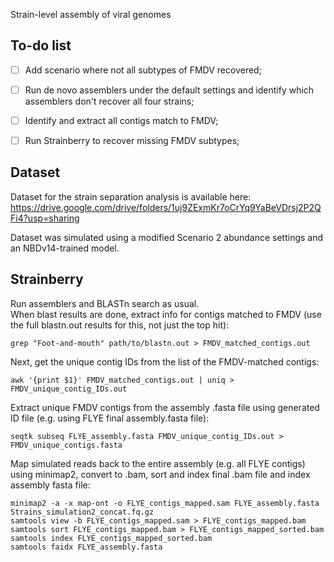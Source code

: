 Strain-level assembly of viral genomes    

## To-do list  

- [ ] Add scenario where not all subtypes of FMDV recovered;
- [ ] Run de novo assemblers under the default settings and identify which assemblers don't recover all four strains;
- [ ] Identify and extract all contigs match to FMDV;  
- [ ] Run Strainberry to recover missing FMDV subtypes;


## Dataset  

Dataset for the strain separation analysis is available here: https://drive.google.com/drive/folders/1uj9ZExmKr7oCrYq9YaBeVDrsj2P2QFi4?usp=sharing  

Dataset was simulated using a modified Scenario 2 abundance settings and an NBDv14-trained model.  

## Strainberry  

Run assemblers and BLASTn search as usual.  
When blast results are done, extract info for contigs matched to FMDV (use the full blastn.out results for this, not just the top hit):  
```
grep "Foot-and-mouth" path/to/blastn.out > FMDV_matched_contigs.out
```

Next, get the unique contig IDs from the list of the FMDV-matched contigs:  
```
awk '{print $1}' FMDV_matched_contigs.out | uniq > FMDV_unique_contig_IDs.out
```

Extract unique FMDV contigs from the assembly .fasta file using generated ID file (e.g. using FLYE final assembly.fasta file):  
```
seqtk subseq FLYE_assembly.fasta FMDV_unique_contig_IDs.out > FMDV_unique_contigs.fasta
```

Map simulated reads back to the entire assembly (e.g. all FLYE contigs) using minimap2, convert to .bam, sort and index final .bam file and index assembly fasta file:  
```
minimap2 -a -x map-ont -o FLYE_contigs_mapped.sam FLYE_assembly.fasta Strains_simulation2_concat.fq.gz
samtools view -b FLYE_contigs_mapped.sam > FLYE_contigs_mapped.bam
samtools sort FLYE_contigs_mapped.bam > FLYE_contigs_mapped_sorted.bam
samtools index FLYE_contigs_mapped_sorted.bam
samtools faidx FLYE_assembly.fasta
```



